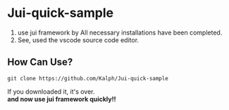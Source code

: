 Jui-quick-sample
====================
1. use jui framework by All necessary installations have been completed. <br>
2. See, used the vscode source code editor.

## How Can Use?
```
git clone https://github.com/Kalph/Jui-quick-sample
```
If you downloaded it, it's over.
<br>
<b>and now use jui framework quickly!!</b>
